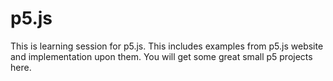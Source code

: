 # p5.js
 
This is learning session for p5.js. This includes examples from p5.js website and implementation upon them. 
You will get some great small p5 projects here.
